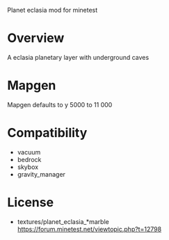 Planet eclasia mod for minetest


# Overview

A eclasia planetary layer with underground caves

# Mapgen

Mapgen defaults to y 5000 to 11	000

# Compatibility

* vacuum
* bedrock
* skybox
* gravity_manager

# License

* textures/planet_eclasia_*marble https://forum.minetest.net/viewtopic.php?t=12798
